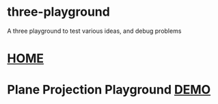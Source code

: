 # three-playground
A three playground to test various ideas, and debug problems

# [HOME](https://aalavandhaann.github.io/three-playground/demo/)
# Plane Projection Playground [DEMO](https://aalavandhaann.github.io/three-playground/demo/planeprojection.html)
